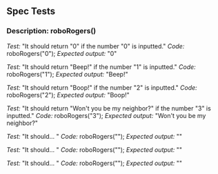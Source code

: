 ## Spec Tests

### Description: roboRogers()
*Test:* "It should return "0" if the number "0" is inputted."
*Code:* roboRogers("0");
*Expected output:* "0"

*Test:* "It should return "Beep!" if the number "1" is inputted."
*Code:* roboRogers("1");
*Expected output:* "Beep!"

*Test:* "It should return "Boop!" if the number "2" is inputted."
*Code:* roboRogers("2");
*Expected output:* "Boop!"

*Test:* "It should return "Won't you be my neighbor?" if the number "3" is inputted."
*Code:* roboRogers("3");
*Expected output:* "Won't you be my neighbor?"


*Test:* "It should... "
*Code:* roboRogers("");
*Expected output:* ""

*Test:* "It should... "
*Code:* roboRogers("");
*Expected output:* ""

*Test:* "It should... "
*Code:* roboRogers("");
*Expected output:* ""